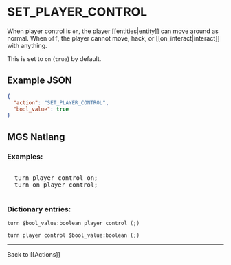 # SET_PLAYER_CONTROL

When player control is `on`, the player [[entities|entity]] can move around as normal. When `off`, the player cannot move, hack, or [[on_interact|interact]] with anything.

This is set to `on` (`true`) by default.

## Example JSON

```json
{
  "action": "SET_PLAYER_CONTROL",
  "bool_value": true
}
```

## MGS Natlang

### Examples:

<pre class="HyperMD-codeblock mgs">

  <span class="verb">turn</span> <span class="target">player</span> <span class="target">control</span> <span class="language-constant">on</span><span class="terminator">;</span>
  <span class="verb">turn</span> <span class="language-constant">on</span> <span class="target">player</span> <span class="target">control</span><span class="terminator">;</span>

</pre>

### Dictionary entries:

```
turn $bool_value:boolean player control (;)

turn player control $bool_value:boolean (;)
```

---

Back to [[Actions]]
